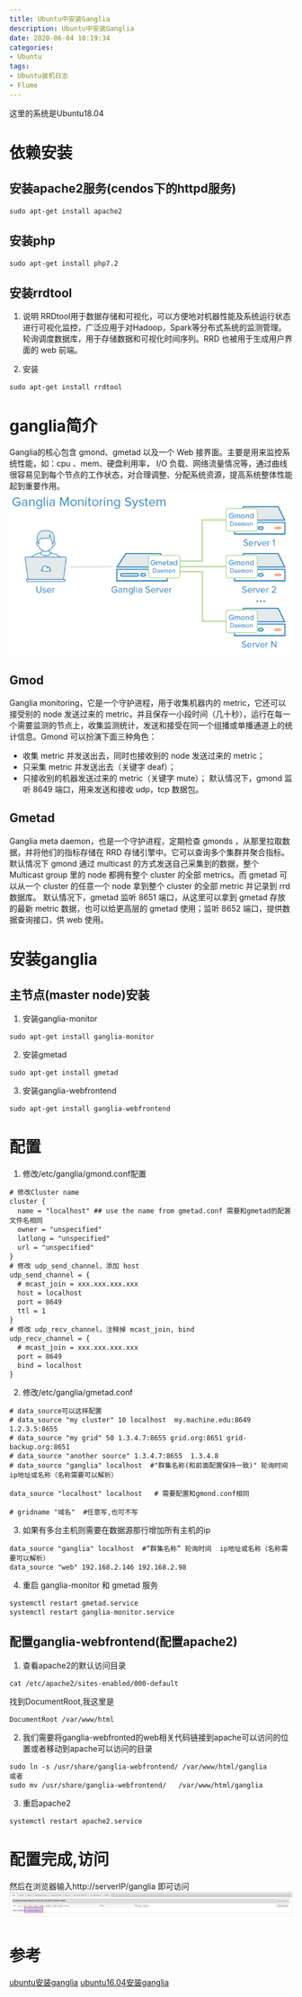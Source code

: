 ```yaml
---
title: Ubuntu中安装Ganglia
description: Ubuntu中安装Ganglia
date: 2020-06-04 10:19:34
categories:
- Ubuntu
tags:
- Ubuntu装机日志
- Flume
---
```

这里的系统是Ubuntu18.04
#   依赖安装

##  安装apache2服务(cendos下的httpd服务)
```
sudo apt-get install apache2
```

##  安装php
```
sudo apt-get install php7.2
```

##  安装rrdtool
1.  说明
RRDtool用于数据存储和可视化，可以方便地对机器性能及系统运行状态进行可视化监控，广泛应用于对Hadoop，Spark等分布式系统的监测管理。轮询调度数据库，用于存储数据和可视化时间序列。RRD 也被用于生成用户界面的 web 前端。

2.  安装
```
sudo apt-get install rrdtool
```

#   ganglia简介
Ganglia的核心包含 gmond、gmetad 以及一个 Web 接界面。主要是用来监控系统性能，如：cpu 、mem、硬盘利用率， I/O 负载、网络流量情况等，通过曲线很容易见到每个节点的工作状态，对合理调整、分配系统资源，提高系统整体性能起到重要作用。
![](../images/2020/06/20200604001.png)

##  Gmod
Ganglia monitoring，它是一个守护进程，用于收集机器内的 metric，它还可以接受别的 node 发送过来的 metric，并且保存一小段时间（几十秒），运行在每一个需要监测的节点上，收集监测统计，发送和接受在同一个组播或单播通道上的统计信息。Gmond 可以扮演下面三种角色：
+   收集 metric 并发送出去，同时也接收别的 node 发送过来的 metric；
+   只采集 metric 并发送出去（关键字 deaf）；
+   只接收别的机器发送过来的 metric（关键字 mute）； 默认情况下，gmond 监听 8649 端口，用来发送和接收 udp，tcp 数据包。

##  Gmetad
Ganglia meta daemon，也是一个守护进程，定期检查 gmonds ，从那里拉取数据，并将他们的指标存储在 RRD 存储引擎中。它可以查询多个集群并聚合指标。默认情况下 gmond 通过 multicast 的方式发送自己采集到的数据，整个 Multicast group 里的 node 都拥有整个 cluster 的全部 metrics。而 gmetad 可以从一个 cluster 的任意一个 node 拿到整个 cluster 的全部 metric 并记录到 rrd 数据库。 默认情况下，gmetad 监听 8651 端口，从这里可以拿到 gmetad 存放的最新 metric 数据，也可以给更高层的 gmetad 使用；监听 8652 端口，提供数据查询接口，供 web 使用。

#   安装ganglia

##  主节点(master node)安装
1.  安装ganglia-monitor
```
sudo apt-get install ganglia-monitor
```

2.  安装gmetad
```
sudo apt-get install gmetad
```

3.  安装ganglia-webfrontend
```
sudo apt-get install ganglia-webfrontend
```

#   配置
1.  修改/etc/ganglia/gmond.conf配置
```
# 修改Cluster name
cluster {
  name = "localhost" ## use the name from gmetad.conf 需要和gmetad的配置文件名相同
  owner = "unspecified"
  latlong = "unspecified"
  url = "unspecified"
}
# 修改 udp_send_channel，添加 host
udp_send_channel = {
  # mcast_join = xxx.xxx.xxx.xxx
  host = localhost
  port = 8649
  ttl = 1
}
# 修改 udp_recv_channel，注释掉 mcast_join, bind
udp_recv_channel = {
  # mcast_join = xxx.xxx.xxx.xxx
  port = 8649
  bind = localhost
}
```

2.  修改/etc/ganglia/gmetad.conf
```
# data_source可以这样配置
# data_source "my cluster" 10 localhost  my.machine.edu:8649  1.2.3.5:8655
# data_source "my grid" 50 1.3.4.7:8655 grid.org:8651 grid-backup.org:8651
# data_source "another source" 1.3.4.7:8655  1.3.4.8
# data_source "ganglia" localhost  #"群集名称(和前面配置保持一致)" 轮询时间  ip地址或名称（名称需要可以解析）

data_source "localhost" localhost   # 需要配置和gmond.conf相同

# gridname "域名"  #任意写,也可不写
```

3.  如果有多台主机则需要在数据源那行增加所有主机的ip
```
data_source "ganglia" localhost  #“群集名称” 轮询时间  ip地址或名称（名称需要可以解析）
data_source "web" 192.168.2.146 192.168.2.98
```

4.  重启 ganglia-monitor 和 gmetad 服务
```
systemctl restart gmetad.service
systemctl restart ganglia-monitor.service
```

##  配置ganglia-webfrontend(配置apache2)
1.  查看apache2的默认访问目录
```
cat /etc/apache2/sites-enabled/000-default
```
找到DocumentRoot,我这里是
```
DocumentRoot /var/www/html
```

2.  我们需要将ganglia-webfronted的web相关代码链接到apache可以访问的位置或者移动到apache可以访问的目录
```
sudo ln -s /usr/share/ganglia-webfrontend/ /var/www/html/ganglia
或者
sudo mv /usr/share/ganglia-webfrontend/   /var/www/html/ganglia
```

3.  重启apache2
```
systemctl restart apache2.service
```

#   配置完成,访问
然后在浏览器输入http://serverIP/ganglia 即可访问
![](../images/2020/06/20200604002.png)

#   参考
[ubuntu安装ganglia](https://blog.csdn.net/Scape1989/article/details/19252431)
[ubuntu16.04安装ganglia](https://www.xitongjiaocheng.com/ubuntu/2018/64390.html)
